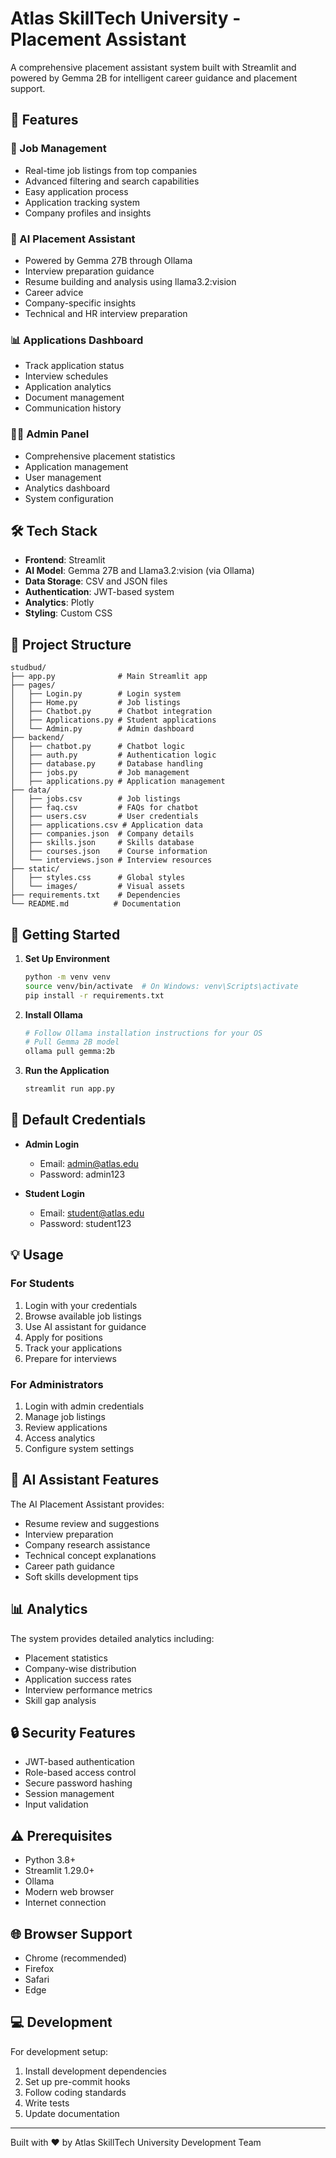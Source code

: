 # Atlas SkillTech University - Placement Assistant

A comprehensive placement assistant system built with Streamlit and powered by Gemma 2B for intelligent career guidance and placement support.

## 🌟 Features

### 💼 Job Management
- Real-time job listings from top companies
- Advanced filtering and search capabilities
- Easy application process
- Application tracking system
- Company profiles and insights

### 🤖 AI Placement Assistant
- Powered by Gemma 27B through Ollama
- Interview preparation guidance
- Resume building and analysis using llama3.2:vision
- Career advice
- Company-specific insights
- Technical and HR interview preparation

### 📊 Applications Dashboard
- Track application status
- Interview schedules
- Application analytics
- Document management
- Communication history

### 👨‍💼 Admin Panel
- Comprehensive placement statistics
- Application management
- User management
- Analytics dashboard
- System configuration

## 🛠️ Tech Stack

- **Frontend**: Streamlit
- **AI Model**: Gemma 27B and Llama3.2:vision (via Ollama)
- **Data Storage**: CSV and JSON files
- **Authentication**: JWT-based system
- **Analytics**: Plotly
- **Styling**: Custom CSS

## 📁 Project Structure

```
studbud/
├── app.py              # Main Streamlit app
├── pages/
│   ├── Login.py        # Login system
│   ├── Home.py         # Job listings
│   ├── Chatbot.py      # Chatbot integration
│   ├── Applications.py # Student applications
│   └── Admin.py        # Admin dashboard
├── backend/
│   ├── chatbot.py      # Chatbot logic
│   ├── auth.py         # Authentication logic
│   ├── database.py     # Database handling
│   ├── jobs.py         # Job management
│   ├── applications.py # Application management
├── data/
│   ├── jobs.csv        # Job listings
│   ├── faq.csv         # FAQs for chatbot
│   ├── users.csv       # User credentials
│   ├── applications.csv # Application data
│   ├── companies.json  # Company details
│   ├── skills.json     # Skills database
│   ├── courses.json    # Course information
│   └── interviews.json # Interview resources
├── static/
│   ├── styles.css      # Global styles
│   └── images/         # Visual assets
├── requirements.txt    # Dependencies
└── README.md          # Documentation
```

## 🚀 Getting Started

1. **Set Up Environment**
   ```bash
   python -m venv venv
   source venv/bin/activate  # On Windows: venv\Scripts\activate
   pip install -r requirements.txt
   ```

2. **Install Ollama**
   ```bash
   # Follow Ollama installation instructions for your OS
   # Pull Gemma 2B model
   ollama pull gemma:2b
   ```

3. **Run the Application**
   ```bash
   streamlit run app.py
   ```

## 🔐 Default Credentials

- **Admin Login**
  - Email: admin@atlas.edu
  - Password: admin123

- **Student Login**
  - Email: student@atlas.edu
  - Password: student123

## 💡 Usage

### For Students
1. Login with your credentials
2. Browse available job listings
3. Use AI assistant for guidance
4. Apply for positions
5. Track your applications
6. Prepare for interviews

### For Administrators
1. Login with admin credentials
2. Manage job listings
3. Review applications
4. Access analytics
5. Configure system settings

## 🤖 AI Assistant Features

The AI Placement Assistant provides:
- Resume review and suggestions
- Interview preparation
- Company research assistance
- Technical concept explanations
- Career path guidance
- Soft skills development tips

## 📊 Analytics

The system provides detailed analytics including:
- Placement statistics
- Company-wise distribution
- Application success rates
- Interview performance metrics
- Skill gap analysis

## 🔒 Security Features

- JWT-based authentication
- Role-based access control
- Secure password hashing
- Session management
- Input validation

## ⚠️ Prerequisites

- Python 3.8+
- Streamlit 1.29.0+
- Ollama
- Modern web browser
- Internet connection

## 🌐 Browser Support

- Chrome (recommended)
- Firefox
- Safari
- Edge

## 💻 Development

For development setup:
1. Install development dependencies
2. Set up pre-commit hooks
3. Follow coding standards
4. Write tests
5. Update documentation

---
Built with ❤️ by Atlas SkillTech University Development Team